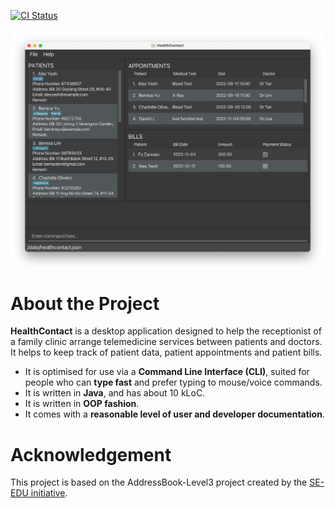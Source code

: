 [![CI Status](https://github.com/AY2223S1-CS2103T-W08-1/tp/workflows/Java%20CI/badge.svg)](https://github.com/AY2223S1-CS2103T-W08-1/tp/actions)

![Ui](docs/images/Ui.png)

# About the Project
**HealthContact** is a desktop application designed to help the receptionist of a family clinic arrange telemedicine
  services between patients and doctors. It helps to keep track of patient data, patient appointments and patient bills. <br>
* It is optimised for use via a **Command Line Interface (CLI)**, suited for people who can **type fast** and prefer
typing to mouse/voice commands.
* It is written in **Java**, and has about 10 kLoC.
* It is written in **OOP fashion**.
* It comes with a **reasonable level of user and developer documentation**.

# Acknowledgement
This project is based on the AddressBook-Level3 project created by the [SE-EDU initiative](https://se-education.org).
